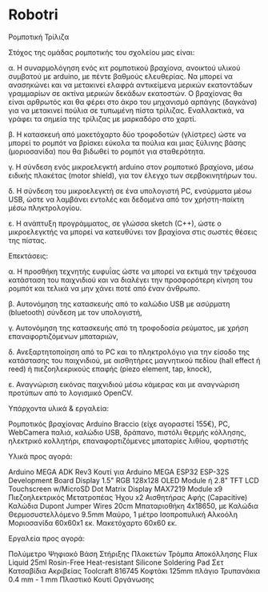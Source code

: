 # Robotri

Ρομποτική Τρίλιζα

Στόχος της ομάδας ρομποτικής του σχολείου μας είναι:

α. Η συναρμολόγηση ενός κιτ ρομποτικού βραχίονα, ανοικτού υλικού συμβατού με arduino, με πέντε βαθμούς ελευθερίας. Να μπορεί να ανασηκώνει και να μετακινεί ελαφρά αντικείμενα μερικών εκατοντάδων γραμμαρίων σε ακτίνα μερικών δεκάδων εκατοστών. Ο βραχίονας θα είναι αρθρωτός και θα φέρει στο άκρο του μηχανισμό αρπάγης (δαγκάνα) για να μετακινεί πούλια σε τυπωμένη πίστα τρίλιζας.
Εναλλακτικά, να γράφει τα σημεία της τρίλιζας με μαρκαδόρο στο χαρτί.

β. Η κατασκευή από μακετόχαρτο δύο τροφοδοτών (γλίστρες) ώστε να μπορεί το ρομπότ να βρίσκει εύκολα τα πούλια και μιας ξύλινης βάσης (μοριοσανίδα) που θα βιδωθεί το ρομπότ για σταθερότητα.

γ. Η σύνδεση ενός μικροελεγκτή arduino στον ρομποτικό βραχίονα, μέσω ειδικής πλακέτας (motor shield), για τον έλεγχο των σερβοκινητήρων του.

δ. Η σύνδεση του μικροελεγκτή σε ένα υπολογιστή PC, ενσύρματα μέσω USB, ώστε να λαμβάνει εντολές και δεδομένα από τον χρήστη-παίκτη μέσω πληκτρολογίου.

ε. Η ανάπτυξη προγράμματος, σε γλώσσα sketch (C++), ώστε ο μικροελεγκτής να μπορεί να κατευθύνει τον βραχίονα στις σωστές θέσεις της πίστας.


Επεκτάσεις:

α. Η προσθήκη τεχνητής ευφυΐας ώστε να μπορεί να εκτιμά την τρέχουσα κατάσταση του παιχνιδιού και να διαλέγει την προσφορότερη κίνηση του ρομπότ και τελικά να μην χάνει ποτέ από έναν άνθρωπο.

β. Αυτονόμηση της κατασκευής από το καλώδιο USB με ασύρματη (bluetooth) σύνδεση με τον υπολογιστή,

γ. Αυτονόμηση της κατασκευής από τη τροφοδοσία ρεύματος, με χρήση επαναφορτιζόμενων μπαταριών,

δ. Ανεξαρτητοποίηση από το PC και το πληκτρολόγιο για την είσοδο της κατάστασης του παιχνιδιού, με αισθητήρες μαγνητικού πεδίου (hall effect ή reed) ή πιεζοηλεκρικούς επαφής (piezo element, tap, knock),

ε. Αναγνώριση εικόνας παιχνιδιού μέσω κάμερας και με αναγνώριση προτύπων από το λογισμικό OpenCV.


Υπάρχοντα υλικά & εργαλεία:

Ρομποτικός βραχίονας Arduino Braccio (είχε αγοραστεί 155€),
PC, WebCamera παλιά, καλώδιο USB, δράπανο, πιστόλι θερμής κόλλησης, ηλεκτρικό κολλητήρι,
επαναφορτιζόμενες μπαταρίες λιθίου, φορτιστής


Υλικά προς αγορά:

Arduino MEGA ADK Rev3
Κουτί για Arduino MEGA
ESP32 ESP-32S Development Board
Display 1.5" RGB 128x128 OLED Module ή 2.8" TFT LCD Touchscreen w/MicroSD
Dot Matrix Display MAX7219 Module
x9 Πιεζοηλεκτρικός Μετατροπέας Ήχου
x2 Αισθητήρας Αφής (Capacitive)
Καλώδια Dupont Jumper Wires 20cm
Μπαταριοθήκη 4x18650, με Καλώδια
Θερμοσυστελλόμενο 9.5mm Μαύρο, 1 μέτρο
Ισοπροπυλική Αλκοόλη 
Μοριοσανίδα 60x60x1 εκ.
Μακετόχαρτο 60x60 εκ.

Εργαλεία προς αγορά:

Πολύμετρο Ψηφιακό
Βάση Στήριξης Πλακετών
Τρόμπα Αποκόλλησης
Flux Liquid 25ml Rosin-Free
Heat-resistant Silicone Soldering Pad
Σετ Κατσαβίδια Ακριβείας
Toolcraft 816745 Κοφτάκι 125mm πλάγιο
Τρυπανάκια 0.4 mm - 1 mm 
Πλαστικό Κουτί Οργάνωσης
